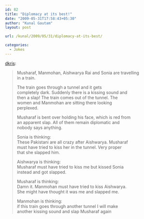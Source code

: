 ```yaml
---
id: 82
title: "Diplomacy at its best!"
date: "2009-05-31T17:58:43+05:30"
author: "Kunal Gautam"
layout: post

url: /kunal/2009/05/31/diplomacy-at-its-best/

categories:
  - Jokes
---
```


[dkris](http://dkris.tumblr.com/post/110385894/diplomacy-at-its-best):

> Musharaf, Manmohan, Aishwarya Rai and Sonia are travelling  
> in a train.
>
> The train goes through a tunnel and it gets  
> completely dark. Suddenly there is a kissing sound and  
> then a slap! The train comes out of the tunnel. The  
> women and Manmohan are sitting there looking  
> perplexed.
>
> Musharaf is bent over holding his face, which is red from  
> an apparent slap. All of them remain diplomatic and  
> nobody says anything.
>
> Sonia is thinking:  
> These Pakistani are all crazy after Aishwarya. Musharaf  
> must have tried to kiss her in the tunnel. Very proper  
> that she slapped him.
>
> Aishwarya is thinking:  
> Musharaf must have tried to kiss me but kissed Sonia  
> instead and got slapped.
>
> Musharaf is thinking:  
> Damn it. Manmohan must have tried to kiss Aishwarya.  
> She might have thought it was me and slapped me.
>
> Manmohan is thinking:  
> if this train goes through another tunnel I will make  
> another kissing sound and slap Musharaf again
